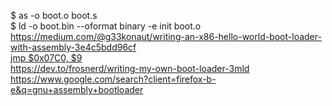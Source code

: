 $ as -o boot.o boot.s  
$ ld -o boot.bin --oformat binary -e init boot.o  
https://medium.com/@g33konaut/writing-an-x86-hello-world-boot-loader-with-assembly-3e4c5bdd96cf  
[jmp  $0x07C0, $9](https://chat.deepseek.com/a/chat/s/051fdbd8-b4d1-4afa-83a3-bb21b93b80fc)  
https://dev.to/frosnerd/writing-my-own-boot-loader-3mld  
https://www.google.com/search?client=firefox-b-e&q=gnu+assembly+bootloader
